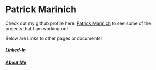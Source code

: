 # Patrick Marinich

Check out my github profile here: [Patrick Marinich](https://github.com/PatrickMarinich) to see some of the projects that I am working on!

Below are Links to other pages or documents!
##### [Linked-In](https://www.linkedin.com/in/patrickmarinich/)
##### [About Me](https://patrickmarinich.github.io/home/aboutme.html)
